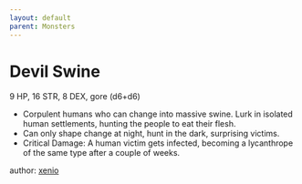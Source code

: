 ```yaml
---
layout: default
parent: Monsters
---
```

# Devil Swine
9 HP, 16 STR, 8 DEX, gore (d6+d6)
- Corpulent humans who can change into massive swine. Lurk in isolated human settlements, hunting the people to eat their flesh.
- Can only shape change at night, hunt in the dark, surprising victims.
- Critical Damage: A human victim gets infected, becoming a lycanthrope of the same type after a couple of weeks.

author: [xenio](https://xenioinabottle.blogspot.com)
